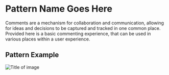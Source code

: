 # Pattern Name Goes Here

Comments are a mechanism for collaboration and communication, allowing for ideas and decisions to be captured and tracked in one common place. Provided here is a basic commenting experience, that can be used in various places within a user experience.


## Pattern Example
![Title of image](img/Comment_Sample_Use.png)
